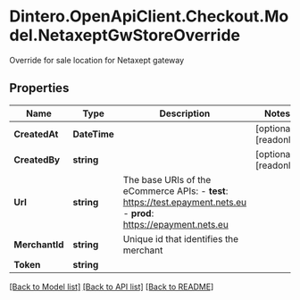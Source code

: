 # Dintero.OpenApiClient.Checkout.Model.NetaxeptGwStoreOverride
Override for sale location for Netaxept gateway 

## Properties

Name | Type | Description | Notes
------------ | ------------- | ------------- | -------------
**CreatedAt** | **DateTime** |  | [optional] [readonly] 
**CreatedBy** | **string** |  | [optional] [readonly] 
**Url** | **string** | The base URIs of the eCommerce APIs:  - **test**: https://test.epayment.nets.eu - **prod**: https://epayment.nets.eu  | 
**MerchantId** | **string** | Unique id that identifies the merchant  | 
**Token** | **string** |  | 

[[Back to Model list]](../README.md#documentation-for-models) [[Back to API list]](../README.md#documentation-for-api-endpoints) [[Back to README]](../README.md)

